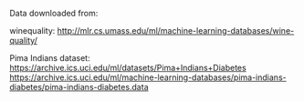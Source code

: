 Data downloaded from:

winequality:
http://mlr.cs.umass.edu/ml/machine-learning-databases/wine-quality/

Pima Indians dataset:
https://archive.ics.uci.edu/ml/datasets/Pima+Indians+Diabetes
https://archive.ics.uci.edu/ml/machine-learning-databases/pima-indians-diabetes/pima-indians-diabetes.data

